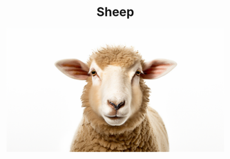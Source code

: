 <h1 align="center"> Sheep </h1>

<p align="center" width="100%"><img src="../images/sheep.png" /></p>
